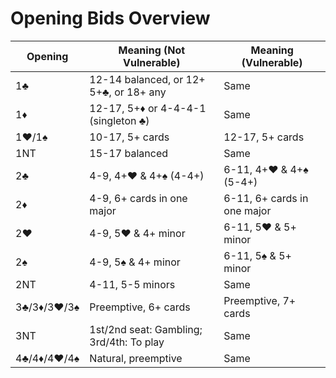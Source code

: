 # Opening Bids Overview

| Opening | Meaning (Not Vulnerable) | Meaning (Vulnerable) |
|---------|--------------------------|----------------------|
| 1♣      | 12-14 balanced, or 12+ 5+♣, or 18+ any | Same |
| 1♦      | 12-17, 5+♦ or 4-4-4-1 (singleton ♣) | Same |
| 1♥/1♠   | 10-17, 5+ cards | 12-17, 5+ cards |
| 1NT     | 15-17 balanced | Same |
| 2♣      | 4-9, 4+♥ & 4+♠ (4-4+) | 6-11, 4+♥ & 4+♠ (5-4+) |
| 2♦      | 4-9, 6+ cards in one major | 6-11, 6+ cards in one major |
| 2♥      | 4-9, 5♥ & 4+ minor | 6-11, 5♥ & 5+ minor |
| 2♠      | 4-9, 5♠ & 4+ minor | 6-11, 5♠ & 5+ minor |
| 2NT     | 4-11, 5-5 minors | Same |
| 3♣/3♦/3♥/3♠ | Preemptive, 6+ cards | Preemptive, 7+ cards |
| 3NT     | 1st/2nd seat: Gambling; 3rd/4th: To play | Same |
| 4♣/4♦/4♥/4♠ | Natural, preemptive | Same |
